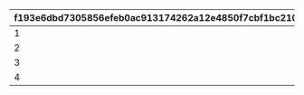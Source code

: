 |f193e6dbd7305856efeb0ac913174262a12e4850f7cbf1bc2107433d3983a471|43c5c44b571cd21810ce9737dee2df00c199de9a94e60e3982df1f4e86e26688|5e8764fe0dc200964afd6770fca8a20a8d73157d48ca922c1a63eb175696bc3b|cb62425d9453502691241cfb2ae5bc04da886d94a72533c3846a93cfd3cf6d1d|27305949e5fe1b546ea697f57c36452b415b8ac709ccae2cb3c1a9e0cacb4543|7833ad0aabfa2daf1315f2efe3246968af4f9f130d6fe4d96373fcb7d92f4bcc|0099358b933f319e8df9d57c8c9199db6df6f180176430d6010df49bc0b61d77|46d423a810e680258c7663879506150f9464207615c77bb592c8f68f8fe805cf|934b5d0fc51a84dde30fc00783fd733774e4200c6a64442e67b398e9d7d2690b|
| --- | --- | --- | --- | --- | --- | --- | --- | --- |
|1|0|109001|24005|24001|24004|24002|5000|24003|
|2|5001|109001|24010|24006|24009|24007|-1|24008|
|3|0|109101|24015|24011|24017|24012|5000|24013|
|4|5001|109101|24020|24016|24019|24014|-1|24018|
